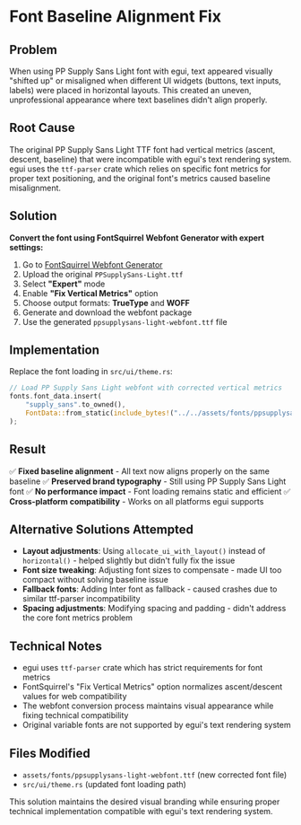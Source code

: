# Font Baseline Alignment Fix

## Problem
When using PP Supply Sans Light font with egui, text appeared visually "shifted up" or misaligned when different UI widgets (buttons, text inputs, labels) were placed in horizontal layouts. This created an uneven, unprofessional appearance where text baselines didn't align properly.

## Root Cause
The original PP Supply Sans Light TTF font had vertical metrics (ascent, descent, baseline) that were incompatible with egui's text rendering system. egui uses the `ttf-parser` crate which relies on specific font metrics for proper text positioning, and the original font's metrics caused baseline misalignment.

## Solution
**Convert the font using FontSquirrel Webfont Generator with expert settings:**

1. Go to [FontSquirrel Webfont Generator](https://www.fontsquirrel.com/tools/webfont-generator)
2. Upload the original `PPSupplySans-Light.ttf` 
3. Select **"Expert"** mode
4. Enable **"Fix Vertical Metrics"** option
5. Choose output formats: **TrueType** and **WOFF**
6. Generate and download the webfont package
7. Use the generated `ppsupplysans-light-webfont.ttf` file

## Implementation
Replace the font loading in `src/ui/theme.rs`:

```rust
// Load PP Supply Sans Light webfont with corrected vertical metrics
fonts.font_data.insert(
    "supply_sans".to_owned(),
    FontData::from_static(include_bytes!("../../assets/fonts/ppsupplysans-light-webfont.ttf")),
);
```

## Result
✅ **Fixed baseline alignment** - All text now aligns properly on the same baseline
✅ **Preserved brand typography** - Still using PP Supply Sans Light font
✅ **No performance impact** - Font loading remains static and efficient
✅ **Cross-platform compatibility** - Works on all platforms egui supports

## Alternative Solutions Attempted
- **Layout adjustments**: Using `allocate_ui_with_layout()` instead of `horizontal()` - helped slightly but didn't fully fix the issue
- **Font size tweaking**: Adjusting font sizes to compensate - made UI too compact without solving baseline issue
- **Fallback fonts**: Adding Inter font as fallback - caused crashes due to similar ttf-parser incompatibility
- **Spacing adjustments**: Modifying spacing and padding - didn't address the core font metrics problem

## Technical Notes
- egui uses `ttf-parser` crate which has strict requirements for font metrics
- FontSquirrel's "Fix Vertical Metrics" option normalizes ascent/descent values for web compatibility
- The webfont conversion process maintains visual appearance while fixing technical compatibility
- Original variable fonts are not supported by egui's text rendering system

## Files Modified
- `assets/fonts/ppsupplysans-light-webfont.ttf` (new corrected font file)
- `src/ui/theme.rs` (updated font loading path)

This solution maintains the desired visual branding while ensuring proper technical implementation compatible with egui's text rendering system.